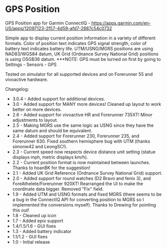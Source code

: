# GPS Position
GPS Position app for Garmin ConnectIQ - https://apps.garmin.com/en-US/apps/12097123-2f57-4d59-afd7-2887c54c0732

Simple app to display current position information in a variety of different formats. Color of position text indicates GPS signal strength, color of battery text indicates battery life. UTM/USNG/MGRS positions are using NAD83/WGS84 datum, UK Grid (Ordnance Survey National Grid) positions is using OSGB36 datum.
***NOTE: GPS must be turned on first by going to Settings - Sensors - GPS

Tested on simulator for all supported devices and on Forerunner 55 and vivoactive hardware.

Changelog:
* 3.0.4 - Added support for additional devices.
* 3.0 - Added support for MANY more devices! Cleaned up layout to work better on more devices.
* 2.6 - Added support for vivoactive HR and Forerunner 735XT! Minor adjustments to layout.
* 2.5 - Making MGRS use the same logic as USNG since they have the same datum and should be equivalent.
* 2.4 - Added support for Forerunner 230, Forerunner 235, and Forerunner 630. Fixed southern hemisphere bug with UTM (thanks simonw42 and LeongSC!).
* 2.3 - Current speed now respects device distance unit setting (statue displays mph, metric displays km/h).
* 2.2 - Current position format is now maintained between launches. Thanks to hoanBK for the suggestion!
* 2.1 - Added UK Grid Reference (Ordnance Survey National Grid) support.
* 2.0 - Added support for round watches (D2 Bravo and fenix 3), and ForeAthelete/Forerunner 920XT! Rearranged the UI to make the coordinate data bigger. Removed "Fix" field.
* 1.9 - Added UTM and USNG formats and fixed MGRS (there seems to be a bug in the ConnectIQ API for converting position to MGRS so I implemented the conversions myself). Thanks to Drewing for pointing this out!
* 1.8 - Cleaned up icon
* 1.7 - Added epix support
* 1.4/1.5/1.6 - GUI fixes
* 1.3 - Added battery indicator
* 1.1/1.2 - GUI fixes
* 1.0 - Initial release
